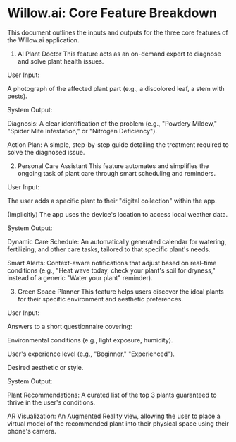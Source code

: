 # Willow.ai: Core Feature Breakdown
This document outlines the inputs and outputs for the three core features of the Willow.ai application.

1. AI Plant Doctor
This feature acts as an on-demand expert to diagnose and solve plant health issues.

User Input:

A photograph of the affected plant part (e.g., a discolored leaf, a stem with pests).

System Output:

Diagnosis: A clear identification of the problem (e.g., "Powdery Mildew," "Spider Mite Infestation," or "Nitrogen Deficiency").

Action Plan: A simple, step-by-step guide detailing the treatment required to solve the diagnosed issue.

2. Personal Care Assistant
This feature automates and simplifies the ongoing task of plant care through smart scheduling and reminders.

User Input:

The user adds a specific plant to their "digital collection" within the app.

(Implicitly) The app uses the device's location to access local weather data.

System Output:

Dynamic Care Schedule: An automatically generated calendar for watering, fertilizing, and other care tasks, tailored to that specific plant's needs.

Smart Alerts: Context-aware notifications that adjust based on real-time conditions (e.g., "Heat wave today, check your plant's soil for dryness," instead of a generic "Water your plant" reminder).

3. Green Space Planner
This feature helps users discover the ideal plants for their specific environment and aesthetic preferences.

User Input:

Answers to a short questionnaire covering:

Environmental conditions (e.g., light exposure, humidity).

User's experience level (e.g., "Beginner," "Experienced").

Desired aesthetic or style.

System Output:

Plant Recommendations: A curated list of the top 3 plants guaranteed to thrive in the user's conditions.

AR Visualization: An Augmented Reality view, allowing the user to place a virtual model of the recommended plant into their physical space using their phone's camera.
